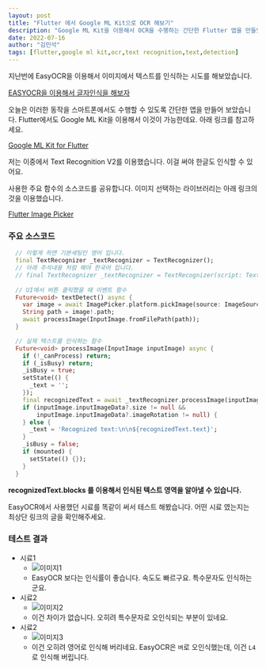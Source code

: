 ```yaml
---
layout: post
title: "Flutter 에서 Google ML Kit으로 OCR 해보기"
description: "Google ML Kit을 이용해서 OCR을 수행하는 간단한 Flutter 앱을 만들었습니다"
date: 2022-07-16
author: "김민석"
tags: [flutter,google ml kit,ocr,text recognition,text,detection]
---
```

지난번에 EasyOCR을 이용해서 이미지에서 텍스트를 인식하는 시도를 해보았습니다.

[EASYOCR을 이용해서 글자인식을 해보자](easyocr-use)

오늘은 이러한 동작을 스마트폰에서도 수행할 수 있도록 간단한 앱을 만들어 보았습니다.
Flutter에서도 Google ML Kit을 이용해서 이것이 가능한데요. 아래 링크를 참고하세요.

[Google ML Kit for Flutter](https://pub.dev/packages/google_ml_kit)

저는 이중에서 Text Recognition V2를 이용했습니다. 이걸 써야 한글도 인식할 수 있어요.

사용한 주요 함수의 소스코드를 공유합니다.
이미지 선택하는 라이브러리는 아래 링크의 것을 이용했습니다.

[Flutter Image Picker](https://pub.dev/packages/image_picker)

### 주요 소스코드
```dart
  // 이렇게 하면 기본세팅인 영어 입니다.     
  final TextRecognizer _textRecognizer = TextRecognizer();
  // 아래 주석내용 처럼 해야 한국어 입니다.
  // final TextRecognizer _textRecognizer = TextRecognizer(script: TextRecognitionScript.korean);
        
  // UI에서 버튼 클릭했을 때 이벤트 함수  
  Future<void> textDetect() async {
    var image = await ImagePicker.platform.pickImage(source: ImageSource.gallery);
    String path = image!.path;
    await processImage(InputImage.fromFilePath(path));
  }

  // 실제 텍스트를 인식하는 함수
  Future<void> processImage(InputImage inputImage) async {
    if (!_canProcess) return;
    if (_isBusy) return;
    _isBusy = true;
    setState(() {
      _text = '';
    });
    final recognizedText = await _textRecognizer.processImage(inputImage);
    if (inputImage.inputImageData?.size != null &&
        inputImage.inputImageData?.imageRotation != null) {
    } else {
      _text = 'Recognized text:\n\n${recognizedText.text}';
    }
    _isBusy = false;
    if (mounted) {
      setState(() {});
    }
  }
```
**recognizedText.blocks 를 이용해서 인식된 텍스트 영역을 알아낼 수 있습니다.**


EasyOCR에서 사용했던 시료를 똑같이 써서 테스트 해봤습니다. 
어떤 시료 였는지는 최상단 링크의 글을 확인해주세요.

### 테스트 결과
- 시료1
  - ![이미지1](https://reddol18.github.io/dev5min/images/20220716/2/1.jpg)
  - EasyOCR 보다는 인식률이 좋습니다. 속도도 빠르구요. 특수문자도 인식하는군요.
- 시료2
  - ![이미지2](https://reddol18.github.io/dev5min/images/20220716/2/2.jpg)
  - 이건 차이가 없습니다. 오히려 특수문자로 오인식되는 부분이 있네요. 
- 시료2
  - ![이미지3](https://reddol18.github.io/dev5min/images/20220716/2/3.jpg)
  - 이건 오히려 영어로 인식해 버리네요. EasyOCR은 `벼`로 오인식했는데, 이건 `L4`로 인식해 버립니다.
 